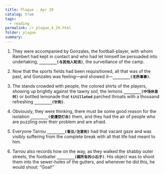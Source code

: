 ```yaml
---
title: Plague - Apr 29
catalog: true
tags: 
  - reading
permalink: /r_plague_4_29.html
folder: plague
summary: 
---
```



1.  They were accompanied by Gonzales, the football-player, with whom Rambert had kept in contact and who had let himself be persuaded into undertaking, <b data-toggle="tooltip" data-original-title="{{site.data.answers.plag_d_78_a1}}">`________(与其他人轮流)`</b>, the surveillance of the camp.

2.  Now that the sports fields had been requisitioned, all that was of the past, and Gonzales was feeling—and showed it—<b data-toggle="tooltip" data-original-title="{{site.data.answers.plag_d_78_b1}}">`________(无所事事)`</b>.

3.  The stands crowded with people, the colored shirts of the players, showing up brightly against the tawny soil, the lemons <b data-toggle="tooltip" data-original-title="{{site.data.answers.plag_d_78_c2}}">`________(中场休息时)`</b> or bottled lemonade that <b data-toggle="tooltip" data-original-title="{{site.data.glossary.titillated}}">`titillated`</b> parched throats with a thousand refreshing <b data-toggle="tooltip" data-original-title="{{site.data.answers.plag_d_78_c1}}">`________(针刺)`</b>.

4.  Obviously, they were thinking, there must be some good reason for the isolation <b data-toggle="tooltip" data-original-title="{{site.data.answers.plag_d_78_d1}}">`________(使遭受打击)`</b> them, and they had the air of people who are puzzling over their problem and are afraid.

5.  Everyone Tarrou <b data-toggle="tooltip" data-original-title="{{site.data.answers.plag_d_78_e1}}">`________(看见/注意到)`</b> had that vacant gaze and was visibly suffering from the complete break with all that life had meant to him.

6.  Tarrou also records how on the way, as they walked the shabby outer streets, the footballer <b data-toggle="tooltip" data-original-title="{{site.data.answers.plag_d_78_f1}}">`________(踢所有的小石子)`</b>. His object was to shoot them into the sewer-holes of the gutters, and whenever he did this, he would shout: “Goal!”